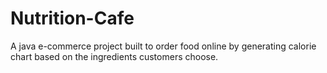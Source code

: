 # Nutrition-Cafe
A java e-commerce project built to order food online by generating calorie chart based on the ingredients customers choose. 
